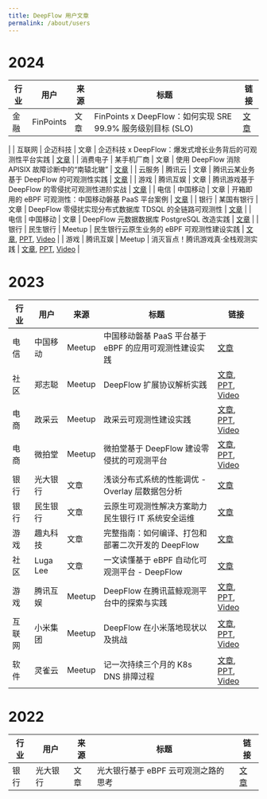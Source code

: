 ```yaml
---
title: DeepFlow 用户文章
permalink: /about/users
---
```


# 2024

| 行业     | 用户       | 来源   | 标题                                                   | 链接                                                                                                                                                                                                                                                 |
| -------- | ---------- | ------ | ------------------------------------------------------ | ---------------------------------------------------------------------------------------------------------------------------------------------------------------------------------------------------------------------------------------------------- |
| 金融    | FinPoints  | 文章   | FinPoints x DeepFlow：如何实现 SRE 99.9% 服务级别目标 (SLO) | [文章](https://mp.weixin.qq.com/s/WoGDcmT1ua3N3DXa11Bk4g)                                                                                                                                                                                            |
|
| 互联网   | 企迈科技   | 文章   | 企迈科技 x DeepFlow：爆发式增长业务背后的可观测性平台实践 | [文章](https://mp.weixin.qq.com/s/P2tMeAYCMns05zG8nfj6dg)                                                                                                                                                                                            |
| 消费电子 | 某手机厂商 | 文章   | 使用 DeepFlow 消除 APISIX 故障诊断中的“南辕北辙”       | [文章](https://mp.weixin.qq.com/s/a-x_ce6VO-L1SaXs8PKoAg)                                                                                                                                                                                            |
| 云服务   | 腾讯云     | 文章   | 腾讯云某业务基于 DeepFlow 的可观测性实践               | [文章](https://mp.weixin.qq.com/s/57e3dAvN9gYcwWGjt-BMbw)                                                                                                                                                                                            |
| 游戏     | 腾讯互娱   | 文章   | 腾讯游戏基于 DeepFlow 的零侵扰可观测性进阶实战         | [文章](https://mp.weixin.qq.com/s/6v5jPLSMD1SZJITIKvHpWA)                                                                                                                                                                                            |
| 电信     | 中国移动   | 文章   | 开箱即用的 eBPF 可观测性：中国移动磐基 PaaS 平台案例   | [文章](https://mp.weixin.qq.com/s/Byb_PJ7hlUAeTotAamgqRA)                                                                                                                                                                                            |
| 银行     | 某国有银行 | 文章   | DeepFlow 零侵扰实现分布式数据库 TDSQL 的全链路可观测性 | [文章](https://mp.weixin.qq.com/s/IJntZDqBpLOWP2-JGY6Hmw)                                                                                                                                                                                            |
| 电信     | 中国移动   | 文章   | DeepFlow 元数据数据库 PostgreSQL 改造实践              | [文章](https://mp.weixin.qq.com/s/1_8939kNHZjqrABB9nlzBg)                                                                                                                                                                                            |
| 银行     | 民生银行   | Meetup | 民生银行云原生业务的 eBPF 可观测性建设实践             | [文章](https://mp.weixin.qq.com/s/9XctB-EPqOPSbK1YL2JzlQ), [PPT](https://yunshan-guangzhou.oss-cn-beijing.aliyuncs.com/yunshan-ticket/pdf/ebae4e2d4d0ea71c28228c5e0dbb8f23_20231225162831.pdf), [Video](https://www.bilibili.com/video/BV1ag4y1C7DD) |
| 游戏     | 腾讯互娱   | Meetup | 消灭盲点！腾讯游戏真·全栈观测实践                      | [文章](https://mp.weixin.qq.com/s/vzRebv7TMrrRi8TUV9qj5A), [PPT](http://yunshan-guangzhou.oss-cn-beijing.aliyuncs.com/yunshan-ticket/pdf/580f8117457f0e2bbc2f3818f7d42300_20231225162841.pdf), [Video](https://www.bilibili.com/video/BV1ku4y1K7PF)  |

# 2023

| 行业   | 用户     | 来源   | 标题                                                   | 链接                                                                                                                                                                                                                                                |
| ------ | -------- | ------ | ------------------------------------------------------ | --------------------------------------------------------------------------------------------------------------------------------------------------------------------------------------------------------------------------------------------------- |
| 电信   | 中国移动 | Meetup | 中国移动磐基 PaaS 平台基于 eBPF 的应用可观测性建设实践 | [文章](https://mp.weixin.qq.com/s/ACS4AXFUk0uCXAsVTBi2SQ)                                                                                                                                                                                           |
| 社区   | 郑志聪   | Meetup | DeepFlow 扩展协议解析实践                              | [文章](https://mp.weixin.qq.com/s/GvUwamT-1VYHZQW34JBdow), [PPT](http://yunshan-guangzhou.oss-cn-beijing.aliyuncs.com/yunshan-ticket/pdf/50259d1f763207ff241a31b17231b871_20231201173751.pdf), [Video](https://www.bilibili.com/video/BV1pc411q7WH) |
| 电商   | 政采云   | Meetup | 政采云可观测性建设实践                                 | [文章](https://mp.weixin.qq.com/s/P_r1LQ3HerYNBYPZPClc2g), [PPT](http://yunshan-guangzhou.oss-cn-beijing.aliyuncs.com/yunshan-ticket/pdf/7698944121a1ce331c35428be49c2975_20230921103323.pdf), [Video](https://www.bilibili.com/video/BV1Sw411e7zC) |
| 电商   | 微拍堂   | Meetup | 微拍堂基于 DeepFlow 建设零侵扰的可观测平台             | [文章](https://mp.weixin.qq.com/s/P1tsmFW_9poIScxXCdOlLg), [PPT](http://yunshan-guangzhou.oss-cn-beijing.aliyuncs.com/yunshan-ticket/pdf/ab5c0568c000db0d0669c8c6a59c3551_20230921103335.pdf), [Video](https://www.bilibili.com/video/BV1zH4y1S7zG) |
| 银行   | 光大银行 | 文章   | 浅谈分布式系统的性能调优 - Overlay 层数据包分析        | [文章](https://mp.weixin.qq.com/s/aXwH6IIjCwZYHHqtqP2NSQ)                                                                                                                                                                                           |
| 银行   | 民生银行 | 文章   | 云原生可观测性解决方案助力民生银行 IT 系统安全运维     | [文章](https://mp.weixin.qq.com/s/rcCSDZfauhDdRD32hf5oxw)                                                                                                                                                                                           |
| 游戏   | 趣丸科技 | 文章   | 完整指南：如何编译、打包和部署二次开发的 DeepFlow      | [文章](https://mp.weixin.qq.com/s/-jWYq2rTRaTueuN0sAb3lA)                                                                                                                                                                                           |
| 社区   | Luga Lee | 文章   | 一文读懂基于 eBPF 自动化可观测平台 - DeepFlow          | [文章](https://mp.weixin.qq.com/s/vkHsvoxJ6Ep-githtJAv7g)                                                                                                                                                                                           |
| 游戏   | 腾讯互娱 | Meetup | DeepFlow 在腾讯蓝鲸观测平台中的探索与实践              | [文章](https://www.infoq.cn/article/raua40qhu5ejhmqb0mf3), [PPT](http://yunshan-guangzhou.oss-cn-beijing.aliyuncs.com/yunshan-ticket/pdf/1de79730a61f2f03dce9890862733cf4_20231031154518.pdf), [Video](https://www.bilibili.com/video/BV1o14y1S7iy) |
| 互联网 | 小米集团 | Meetup | DeepFlow 在小米落地现状以及挑战                        | [文章](https://mp.weixin.qq.com/s/0WMIdy1SoTYRTkU2e-PprQ), [PPT](http://yunshan-guangzhou.oss-cn-beijing.aliyuncs.com/yunshan-ticket/pdf/a1ee4bcf5678dbd276353f4b59f4aeff_20231031154555.pdf), [Video](https://www.bilibili.com/video/BV12u411h7bn) |
| 软件   | 灵雀云   | Meetup | 记一次持续三个月的 K8s DNS 排障过程                    | [文章](https://mp.weixin.qq.com/s/dDfckiTaALmFYHL6Tes_SA), [PPT](http://yunshan-guangzhou.oss-cn-beijing.aliyuncs.com/yunshan-ticket/pdf/ff69a942735788d654ba3b7d5acc24c6_20231031154454.pdf), [Video](https://www.bilibili.com/video/BV13X4y147UN) |

# 2022

| 行业 | 用户     | 来源 | 标题                                 | 链接                                                      |
| ---- | -------- | ---- | ------------------------------------ | --------------------------------------------------------- |
| 银行 | 光大银行 | 文章 | 光大银行基于 eBPF 云可观测之路的思考 | [文章](https://mp.weixin.qq.com/s/7GVplyh_pspcJ7c9qmfyOg) |
